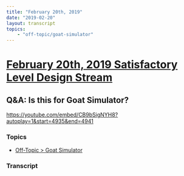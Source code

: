 ```yaml
---
title: "February 20th, 2019"
date: "2019-02-20"
layout: transcript
topics: 
    - "off-topic/goat-simulator"
---
```

# [February 20th, 2019 Satisfactory Level Design Stream](../2019-02-20.md)
## Q&A: Is this for Goat Simulator?
https://youtube.com/embed/CB9bSigNYH8?autoplay=1&start=4935&end=4941
### Topics
* [Off-Topic > Goat Simulator](../topics/off-topic/goat-simulator.md)

### Transcript

> 
